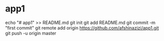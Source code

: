 # app1
echo "# app1" >> README.md
git init
git add README.md
git commit -m "first commit"
git remote add origin https://github.com/afshinazizi/app1.git
git push -u origin master
